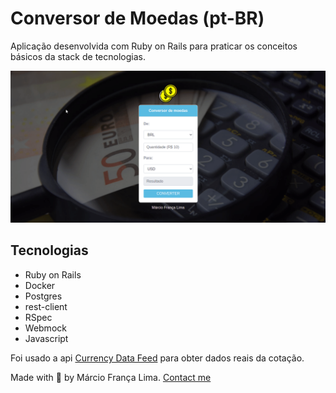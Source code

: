 # Conversor de Moedas (pt-BR)

Aplicação desenvolvida com Ruby on Rails para praticar os conceitos básicos da stack de tecnologias.

![Demo](demo.gif)

## Tecnologias

- Ruby on Rails
- Docker
- Postgres
- rest-client
- RSpec
- Webmock
- Javascript

Foi usado a api [Currency Data Feed](https://currencydatafeed.com/) para obter dados reais da cotação. 

Made with 💜 by Márcio França Lima. [Contact me](https://www.linkedin.com/in/m%C3%A1rcio-fran%C3%A7a-lima-916454187/)